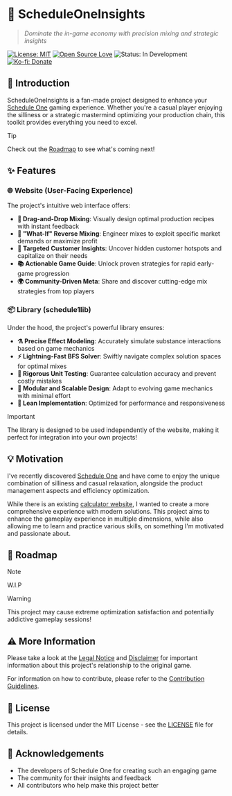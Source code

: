 # 🧪 ScheduleOneInsights

> _Dominate the in-game economy with precision mixing and strategic insights_

[![License: MIT](https://img.shields.io/badge/License-MIT-yellow.svg)](https://opensource.org/licenses/MIT)
[![Open Source Love](https://badges.frapsoft.com/os/v1/open-source.svg?v=103)](https://github.com/ellerbrock/open-source-badges/)
![Status: In Development](https://img.shields.io/badge/Status-In%20Development-blue)
[![Ko-fi: Donate](https://img.shields.io/badge/Ko--fi-Support%20Project-FF5E5B?style=flat&logo=ko-fi)](https://ko-fi.com/neonsy)

## 🚀 Introduction

ScheduleOneInsights is a fan-made project designed to enhance your [Schedule One](https://www.scheduleonegame.com) gaming experience.
Whether you're a casual player enjoying the silliness or a strategic mastermind optimizing your production chain, this toolkit provides everything you need to excel.

> [!TIP]
> Check out the [Roadmap](#-roadmap) to see what's coming next!

## ✨ Features

### 🌐 Website (User-Facing Experience)

The project's intuitive web interface offers:

-   **🧩 Drag-and-Drop Mixing**: Visually design optimal production recipes with instant feedback
-   **🔄 "What-If" Reverse Mixing**: Engineer mixes to exploit specific market demands or maximize profit
-   **👥 Targeted Customer Insights**: Uncover hidden customer hotspots and capitalize on their needs
-   **📚 Actionable Game Guide**: Unlock proven strategies for rapid early-game progression
-   **🌍 Community-Driven Meta**: Share and discover cutting-edge mix strategies from top players

### 📦 Library (schedule1lib)

Under the hood, the project's powerful library ensures:

-   **⚗️ Precise Effect Modeling**: Accurately simulate substance interactions based on game mechanics
-   **⚡ Lightning-Fast BFS Solver**: Swiftly navigate complex solution spaces for optimal mixes
-   **🧪 Rigorous Unit Testing**: Guarantee calculation accuracy and prevent costly mistakes
-   **🧩 Modular and Scalable Design**: Adapt to evolving game mechanics with minimal effort
-   **🚀 Lean Implementation**: Optimized for performance and responsiveness

> [!IMPORTANT]
> The library is designed to be used independently of the website, making it perfect for integration into your own projects!

## 💡 Motivation

I've recently discovered [Schedule One](https://www.scheduleonegame.com) and have come to enjoy the unique combination of silliness and casual relaxation, alongside the product management aspects and efficiency optimization.

While there is an existing [calculator website](https://schedule1-calculator.com), I wanted to create a more comprehensive experience with modern solutions.
This project aims to enhance the gameplay experience in multiple dimensions, while also allowing me to learn and practice various skills, on something I'm motivated and passionate about.

## 🌟 Roadmap

> [!NOTE]
> W.I.P

> [!WARNING]
> This project may cause extreme optimization satisfaction and potentially addictive gameplay sessions!

## ⚠️ More Information

Please take a look at the [Legal Notice](<LEGAL NOTICE.md>) and [Disclaimer](DISCLAIMER.md) for important information about this project's relationship to the original game.

For information on how to contribute, please refer to the [Contribution Guidelines](CONTRIBUTING.md).

## 📄 License

This project is licensed under the MIT License - see the [LICENSE](../LICENSE) file for details.

## 🙏 Acknowledgements

-   The developers of Schedule One for creating such an engaging game
-   The community for their insights and feedback
-   All contributors who help make this project better
